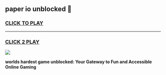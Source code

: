 
## paper io unblocked 👋
<h3>
<a href="https://premium.freeplayer.one?title=paper_io_unblocked&ref=13F">CLICK TO PLAY</a></h3>
<hr>

<h3>
<a href="https://premium.freeplayer.one?title=paper_io_unblocked&ref=13F">CLICK 2 PLAY</a>
  
</h3>

<a href="https://premium.freeplayer.one?title=paper_io_unblocked&ref=12F/"><img src="https://clearcache.store/games.png"></a>


**worlds hardest game unblocked: Your Gateway to Fun and Accessible Online Gaming**
